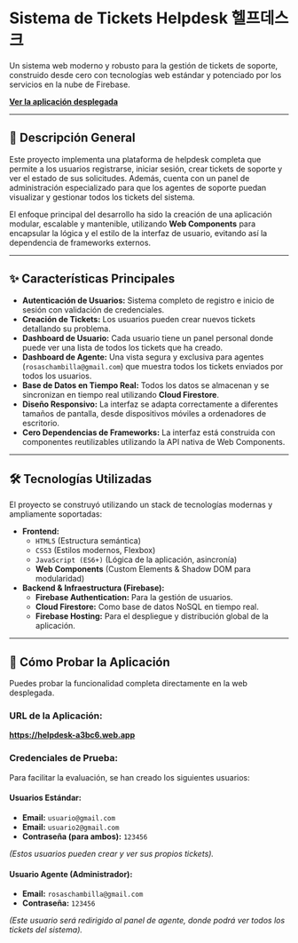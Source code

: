 # Sistema de Tickets Helpdesk 헬프데스크

Un sistema web moderno y robusto para la gestión de tickets de soporte, construido desde cero con tecnologías web estándar y potenciado por los servicios en la nube de Firebase.

**[Ver la aplicación desplegada](https://helpdesk-a3bc6.web.app)**

---

## 📝 Descripción General

Este proyecto implementa una plataforma de helpdesk completa que permite a los usuarios registrarse, iniciar sesión, crear tickets de soporte y ver el estado de sus solicitudes. Además, cuenta con un panel de administración especializado para que los agentes de soporte puedan visualizar y gestionar todos los tickets del sistema.

El enfoque principal del desarrollo ha sido la creación de una aplicación modular, escalable y mantenible, utilizando **Web Components** para encapsular la lógica y el estilo de la interfaz de usuario, evitando así la dependencia de frameworks externos.

---

## ✨ Características Principales

*   **Autenticación de Usuarios:** Sistema completo de registro e inicio de sesión con validación de credenciales.
*   **Creación de Tickets:** Los usuarios pueden crear nuevos tickets detallando su problema.
*   **Dashboard de Usuario:** Cada usuario tiene un panel personal donde puede ver una lista de todos los tickets que ha creado.
*   **Dashboard de Agente:** Una vista segura y exclusiva para agentes (`rosaschambilla@gmail.com`) que muestra todos los tickets enviados por todos los usuarios.
*   **Base de Datos en Tiempo Real:** Todos los datos se almacenan y se sincronizan en tiempo real utilizando **Cloud Firestore**.
*   **Diseño Responsivo:** La interfaz se adapta correctamente a diferentes tamaños de pantalla, desde dispositivos móviles a ordenadores de escritorio.
*   **Cero Dependencias de Frameworks:** La interfaz está construida con componentes reutilizables utilizando la API nativa de Web Components.

---

## 🛠️ Tecnologías Utilizadas

El proyecto se construyó utilizando un stack de tecnologías modernas y ampliamente soportadas:

*   **Frontend:**
    *   `HTML5` (Estructura semántica)
    *   `CSS3` (Estilos modernos, Flexbox)
    *   `JavaScript (ES6+)` (Lógica de la aplicación, asincronía)
    *   **Web Components** (Custom Elements & Shadow DOM para modularidad)
*   **Backend & Infraestructura (Firebase):**
    *   **Firebase Authentication:** Para la gestión de usuarios.
    *   **Cloud Firestore:** Como base de datos NoSQL en tiempo real.
    *   **Firebase Hosting:** Para el despliegue y distribución global de la aplicación.

---

## 🚀 Cómo Probar la Aplicación

Puedes probar la funcionalidad completa directamente en la web desplegada.

### URL de la Aplicación:
**https://helpdesk-a3bc6.web.app**

### Credenciales de Prueba:

Para facilitar la evaluación, se han creado los siguientes usuarios:

#### **Usuarios Estándar:**
*   **Email:** `usuario@gmail.com`
*   **Email:** `usuario2@gmail.com`
*   **Contraseña (para ambos):** `123456`

*(Estos usuarios pueden crear y ver sus propios tickets).*

#### **Usuario Agente (Administrador):**
*   **Email:** `rosaschambilla@gmail.com`
*   **Contraseña:** `123456`

*(Este usuario será redirigido al panel de agente, donde podrá ver todos los tickets del sistema).*
